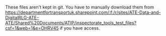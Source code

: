 These files aren't kept in git. You have to manually download them from https://departmentfortransportuk.sharepoint.com/:f:/r/sites/ATE-Data-and-DigitalRLG-ATE-ATE/Shared%20Documents/ATIP/inspectorate_tools_test_files?csf=1&web=1&e=OHRV45 if you have access.
